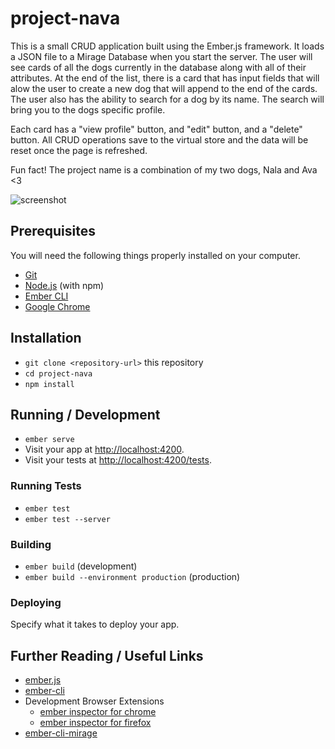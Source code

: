 # project-nava

This is a small CRUD application built using the Ember.js framework. It loads a JSON file to a Mirage Database when you start the server. The user will see cards of all the dogs currently in the database along with all of their attributes. At the end of the list, there is a card that has input fields that will alow the user to create a new dog that will append to the end of the cards. The user also has the ability to search for a dog by its name. The search will bring you to the dogs specific profile.

Each card has a "view profile" button, and "edit" button, and a "delete" button. All CRUD operations save to the virtual store and the data will be reset once the page is refreshed. 

Fun fact! The project name is a combination of my two dogs, Nala and Ava <3

![screenshot](./public/images/ProjectNava.gif)

## Prerequisites

You will need the following things properly installed on your computer.

* [Git](https://git-scm.com/)
* [Node.js](https://nodejs.org/) (with npm)
* [Ember CLI](https://cli.emberjs.com/release/)
* [Google Chrome](https://google.com/chrome/)

## Installation

* `git clone <repository-url>` this repository
* `cd project-nava`
* `npm install`

## Running / Development

* `ember serve`
* Visit your app at [http://localhost:4200](http://localhost:4200).
* Visit your tests at [http://localhost:4200/tests](http://localhost:4200/tests).

### Running Tests

* `ember test`
* `ember test --server`


### Building

* `ember build` (development)
* `ember build --environment production` (production)

### Deploying

Specify what it takes to deploy your app.

## Further Reading / Useful Links

* [ember.js](https://emberjs.com/)
* [ember-cli](https://cli.emberjs.com/release/)
* Development Browser Extensions
  * [ember inspector for chrome](https://chrome.google.com/webstore/detail/ember-inspector/bmdblncegkenkacieihfhpjfppoconhi)
  * [ember inspector for firefox](https://addons.mozilla.org/en-US/firefox/addon/ember-inspector/)
* [ember-cli-mirage](https://www.ember-cli-mirage.com/)
